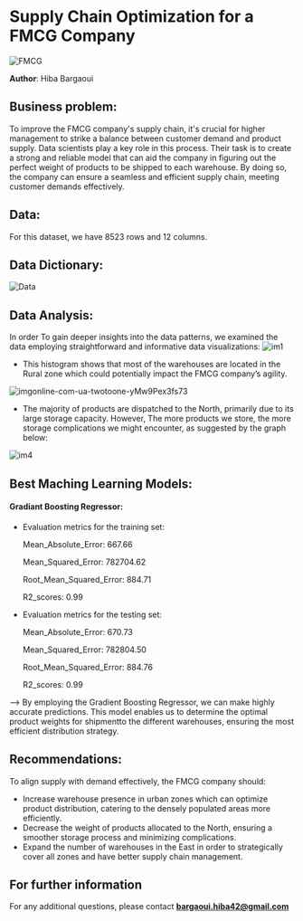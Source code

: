 # Supply Chain Optimization for a FMCG Company
![FMCG](https://github.com/HibaBargaoui/Project-2/assets/135720154/5ffbb442-86b8-422c-874f-0152f4dc77f0)



**Author**: Hiba Bargaoui 

## Business problem: 
To improve the FMCG company's supply chain, it's crucial for higher management to strike a balance between customer demand and product supply. Data scientists play a key role in this process. Their task is to create a strong and reliable model that can aid the company in figuring out the perfect weight of products to be shipped to each warehouse. By doing so, the company can ensure a seamless and efficient supply chain, meeting customer demands effectively.


## Data: 



For this dataset, we have 8523 rows and 12 columns. 

## Data Dictionary:
![Data](https://github.com/HibaBargaoui/Project-2/assets/135720154/db97f651-9e10-4cda-8b04-c8fffc619139)

## Data Analysis:
In order To gain deeper insights into the data patterns, we examined the data employing straightforward and informative data visualizations:
![im1](https://github.com/HibaBargaoui/Project-2/assets/135720154/3aa9d830-4cd2-4383-a580-a901b7a23ea0)


* This histogram shows that most of the warehouses are located in the Rural zone which could potentially impact the FMCG company’s agility.

![imgonline-com-ua-twotoone-yMw9Pex3fs73](https://github.com/HibaBargaoui/Project-2/assets/135720154/96ff8b9c-af7a-49e9-9a16-dd49c8371cf4)


* The majority of products are dispatched to the North, primarily due to its large storage capacity. However, The more products we store, the more storage complications we might encounter, as suggested by the graph below:

![im4](https://github.com/HibaBargaoui/Project-2/assets/135720154/72354a05-6ce5-45d1-9921-3a18ae707227)

  

## Best Maching Learning Models:
#### Gradiant Boosting Regressor: 
* Evaluation metrics for the training set:
  
  Mean_Absolute_Error: 667.66 
  
  Mean_Squared_Error: 782704.62
  
  Root_Mean_Squared_Error: 884.71
  
  R2_scores: 0.99

* Evaluation metrics for the testing set:
  
  Mean_Absolute_Error: 670.73  
  
  Mean_Squared_Error: 782804.50
  
  Root_Mean_Squared_Error: 884.76 
  
  R2_scores: 0.99
  
--> By employing the Gradient Boosting Regressor, we can make highly accurate predictions. This model enables us to determine the optimal product weights for shipmentto the different warehouses, ensuring the most efficient distribution strategy.

## Recommendations:
To align supply with demand effectively, the FMCG company should:
* Increase warehouse presence in urban zones which can optimize product distribution, catering to the densely populated areas more efficiently.
* Decrease the weight of products allocated to the North, ensuring a smoother storage process and minimizing complications.
* Expand the number of warehouses in the East in order to strategically cover all zones and have better supply chain management.

## For further information


For any additional questions, please contact **bargaoui.hiba42@gmail.com**
